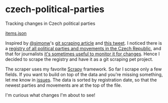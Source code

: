 # czech-political-parties

Tracking changes in Czech political parties

[items.json](https://github.com/honzajavorek/czech-political-parties/commits/main/items.json)

Inspired by [@simonw](https://github.com/simonw)'s [git scraping article](https://simonwillison.net/2020/Oct/9/git-scraping/) and [this tweet](https://twitter.com/simonw/status/1324479089760104448). I noticed there is a [registry of all political parties and movements in the Czech Republic](https://aplikace.mvcr.cz/seznam-politickych-stran/), and that for journalists [it's sometimes useful to monitor it for changes](https://www.seznamzpravy.cz/clanek/minar-si-zalozil-novy-spolek-pro-cr-ma-zmenit-cesko-k-lepsimu-126163#utm_content=ribbonnavignews&utm_term=milion%20chvilek&utm_medium=hint&utm_source=search.seznam.cz). Hence I decided to scrape the registry and have it as a git scraping pet project.

The scraper uses my favorite [Scrapy](https://docs.scrapy.org/) framework. So far I scrape only a few fields. If you want to build on top of the data and you're missing something, let me know in [issues](https://github.com/honzajavorek/czech-political-parties/issues). The data is sorted by registration date, so that the newest parties and movements are at the top of the file.

I'm curious what changes I'm about to see!
